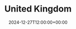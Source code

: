 ---
weight: 130000
title: "United Kingdom"
description: "Explore Top Universities in the United Kingdom"
icon: edit_document
date: 2024-12-27T12:00:00+00:00
---
